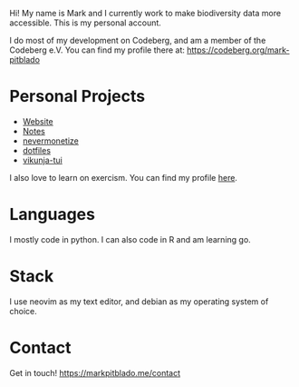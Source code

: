 Hi! My name is Mark and I currently work to make biodiversity data more accessible. This is my personal account.

I do most of my development on Codeberg, and am a member of the Codeberg e.V. You can find my profile there at: https://codeberg.org/mark-pitblado

# Personal Projects

- [Website](https://markpitblado.me)
- [Notes](https://notes.markpitblado.me)
- [nevermonetize](https://nevermonetize.com)
- [dotfiles](https://codeberg.org/mark-pitblado/dotfiles)
- [vikunja-tui](https://github.com/mark-pitblado/vikunja-tui)

I also love to learn on exercism. You can find my profile [here](https://exercism.org/profiles/mark-pitblado).

# Languages

I mostly code in python. I can also code in R and am learning go.

# Stack

I use neovim as my text editor, and debian as my operating system of choice.

# Contact

Get in touch! https://markpitblado.me/contact


